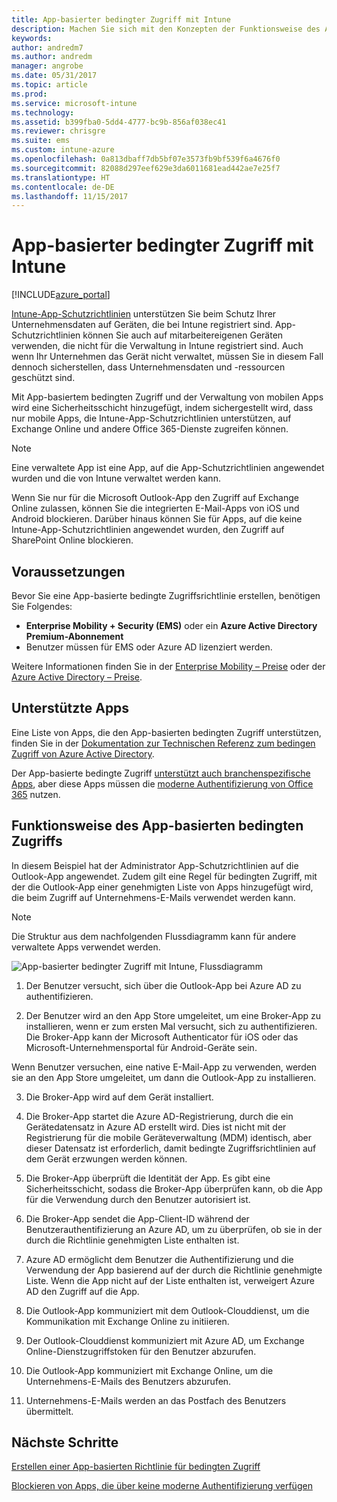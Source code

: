 ```yaml
---
title: App-basierter bedingter Zugriff mit Intune
description: Machen Sie sich mit den Konzepten der Funktionsweise des App-basierten bedingten Zugriffs mit Intune vertraut.
keywords: 
author: andredm7
ms.author: andredm
manager: angrobe
ms.date: 05/31/2017
ms.topic: article
ms.prod: 
ms.service: microsoft-intune
ms.technology: 
ms.assetid: b399fba0-5dd4-4777-bc9b-856af038ec41
ms.reviewer: chrisgre
ms.suite: ems
ms.custom: intune-azure
ms.openlocfilehash: 0a813dbaff7db5bf07e3573fb9bf539f6a4676f0
ms.sourcegitcommit: 82088d297eef629e3da6011681ead442ae7e25f7
ms.translationtype: HT
ms.contentlocale: de-DE
ms.lasthandoff: 11/15/2017
---
```

# <a name="app-based-conditional-access-with-intune"></a>App-basierter bedingter Zugriff mit Intune

[!INCLUDE[azure_portal](./includes/azure_portal.md)]

[Intune-App-Schutzrichtlinien](app-protection-policy.md) unterstützen Sie beim Schutz Ihrer Unternehmensdaten auf Geräten, die bei Intune registriert sind. App-Schutzrichtlinien können Sie auch auf mitarbeitereigenen Geräten verwenden, die nicht für die Verwaltung in Intune registriert sind. Auch wenn Ihr Unternehmen das Gerät nicht verwaltet, müssen Sie in diesem Fall dennoch sicherstellen, dass Unternehmensdaten und -ressourcen geschützt sind.

Mit App-basiertem bedingten Zugriff und der Verwaltung von mobilen Apps wird eine Sicherheitsschicht hinzugefügt, indem sichergestellt wird, dass nur mobile Apps, die Intune-App-Schutzrichtlinien unterstützen, auf Exchange Online und andere Office 365-Dienste zugreifen können.

> [!NOTE]
> Eine verwaltete App ist eine App, auf die App-Schutzrichtlinien angewendet wurden und die von Intune verwaltet werden kann.

Wenn Sie nur für die Microsoft Outlook-App den Zugriff auf Exchange Online zulassen, können Sie die integrierten E-Mail-Apps von iOS und Android blockieren. Darüber hinaus können Sie für Apps, auf die keine Intune-App-Schutzrichtlinien angewendet wurden, den Zugriff auf SharePoint Online blockieren.

## <a name="prerequisites"></a>Voraussetzungen
Bevor Sie eine App-basierte bedingte Zugriffsrichtlinie erstellen, benötigen Sie Folgendes:

- **Enterprise Mobility + Security (EMS)** oder ein **Azure Active Directory Premium-Abonnement**
- Benutzer müssen für EMS oder Azure AD lizenziert werden.

Weitere Informationen finden Sie in der [Enterprise Mobility – Preise](https://www.microsoft.com/cloud-platform/enterprise-mobility-pricing) oder der [Azure Active Directory – Preise](https://azure.microsoft.com/pricing/details/active-directory/).

## <a name="supported-apps"></a>Unterstützte Apps

Eine Liste von Apps, die den App-basierten bedingten Zugriff unterstützen, finden Sie in der [Dokumentation zur Technischen Referenz zum bedingen Zugriff von Azure Active Directory](https://docs.microsoft.com/azure/active-directory/active-directory-conditional-access-technical-reference).

Der App-basierte bedingte Zugriff [unterstützt auch branchenspezifische Apps](https://docs.microsoft.com/intune-classic/deploy-use/block-apps-with-no-modern-authentication), aber diese Apps müssen die [moderne Authentifizierung von Office 365](https://support.office.com/article/Using-Office-365-modern-authentication-with-Office-clients-776c0036-66fd-41cb-8928-5495c0f9168a) nutzen.

## <a name="how-app-based-conditional-access-works"></a>Funktionsweise des App-basierten bedingten Zugriffs

In diesem Beispiel hat der Administrator App-Schutzrichtlinien auf die Outlook-App angewendet. Zudem gilt eine Regel für bedingten Zugriff, mit der die Outlook-App einer genehmigten Liste von Apps hinzugefügt wird, die beim Zugriff auf Unternehmens-E-Mails verwendet werden kann.

> [!NOTE]
> Die Struktur aus dem nachfolgenden Flussdiagramm kann für andere verwaltete Apps verwendet werden.

![App-basierter bedingter Zugriff mit Intune, Flussdiagramm](./media/ca-intune-common-ways-3.png)

1.  Der Benutzer versucht, sich über die Outlook-App bei Azure AD zu authentifizieren.

2.  Der Benutzer wird an den App Store umgeleitet, um eine Broker-App zu installieren, wenn er zum ersten Mal versucht, sich zu authentifizieren. Die Broker-App kann der Microsoft Authenticator für iOS oder das Microsoft-Unternehmensportal für Android-Geräte sein.

 Wenn Benutzer versuchen, eine native E-Mail-App zu verwenden, werden sie an den App Store umgeleitet, um dann die Outlook-App zu installieren.

3.  Die Broker-App wird auf dem Gerät installiert.

4.  Die Broker-App startet die Azure AD-Registrierung, durch die ein Gerätedatensatz in Azure AD erstellt wird. Dies ist nicht mit der Registrierung für die mobile Geräteverwaltung (MDM) identisch, aber dieser Datensatz ist erforderlich, damit bedingte Zugriffsrichtlinien auf dem Gerät erzwungen werden können.

5.  Die Broker-App überprüft die Identität der App. Es gibt eine Sicherheitsschicht, sodass die Broker-App überprüfen kann, ob die App für die Verwendung durch den Benutzer autorisiert ist.

6.  Die Broker-App sendet die App-Client-ID während der Benutzerauthentifizierung an Azure AD, um zu überprüfen, ob sie in der durch die Richtlinie genehmigten Liste enthalten ist.

7.  Azure AD ermöglicht dem Benutzer die Authentifizierung und die Verwendung der App basierend auf der durch die Richtlinie genehmigte Liste. Wenn die App nicht auf der Liste enthalten ist, verweigert Azure AD den Zugriff auf die App.

8.  Die Outlook-App kommuniziert mit dem Outlook-Clouddienst, um die Kommunikation mit Exchange Online zu initiieren.

9.  Der Outlook-Clouddienst kommuniziert mit Azure AD, um Exchange Online-Dienstzugriffstoken für den Benutzer abzurufen.

10.  Die Outlook-App kommuniziert mit Exchange Online, um die Unternehmens-E-Mails des Benutzers abzurufen.

11.  Unternehmens-E-Mails werden an das Postfach des Benutzers übermittelt.

## <a name="next-steps"></a>Nächste Schritte
[Erstellen einer App-basierten Richtlinie für bedingten Zugriff](app-based-conditional-access-intune-create.md)

[Blockieren von Apps, die über keine moderne Authentifizierung verfügen](app-modern-authentication-block.md)
